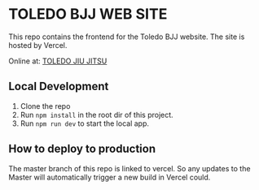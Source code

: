 # TOLEDO BJJ WEB SITE

This repo contains the frontend for the Toledo BJJ website. The site is hosted by Vercel.

Online at: [TOLEDO JIU JITSU](https://www.toledobjj.com.br/)

## Local Development

1. Clone the repo
2. Run `npm install` in the root dir of this project.
3. Run `npm run dev` to start the local app.

## How to deploy to production

The master branch of this repo is linked to vercel. So any updates to the Master will automatically trigger a new build in Vercel could.
